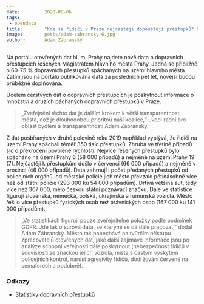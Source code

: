 ```yaml
---
date:         2020-08-06
tags:         
 - opendata
title:        "Kde se řidiči v Praze nejčastěji dopouštějí přestupků? Prozkoumejte statistiky. Město zveřejňuje nová data"
image: 	      posts/adam-zabransky-6.jpg
author:       Adam Zábranský
---
```


Na portálu otevřených dat hl. m. Prahy najdete nově data o dopravních přestupcích řešených Magistrátem hlavního města Prahy. Jedná se přibližně o 60-75 % dopravních přestupků spáchaných na území hlavního města. Zatím jsou na portálu publikována data za posledních pět let, novější budou průběžně doplňována.

Účelem čerstvých dat o dopravních přestupcích je poskytnout informace o množství a druzích páchaných dopravních přestupků v Praze. 

> „Zveřejnění těchto dat je dalším krokem k větší transparentnosti města, což je dlouhodobou prioritou naší koalice,“ uvedl radní pro oblast bydlení a transparentnosti Adam Zábranský.

Z dat posbíraných v druhé polovině roku 2019 například vyplývá, že řidiči na území Prahy spáchali téměř 350 tisíc přestupků. Zhruba ve třetině případů šlo o překročení povolené rychlosti. Nejvíce řešených přestupků bylo spácháno na území Prahy 6 (58 000 případů) a nejméně na území Prahy 19 (7). Nejčastěji k přestupkům došlo v červenci (66 000 případů) a nejméně v prosinci (46 000 případů). Data zahrnují i počet předaných přestupků od policejních orgánů, od městské policie jich město převzalo pětinásobně více než od státní policie (293 000 ku 54 000 případům). Drtivá většina aut, tedy více než 307 000, mělo českou státní poznávací značku. Dále ve statistice figurují slovenská, německá, polská, ukrajinská a rumunská vozidla. Město řešilo více přestupků fyzických osob než právnických osob (167 000 ku 141 000 případům).

> „Ve statistikách figurují pouze zveřejnitelné položky podle podmínek GDPR. Jde tak o surová data, se kterými se dá dále pracovat,” dodal Adam Zábranský. Město tak ponechává na tvůrčím přístupu zpracovatelů otevřených dat, jaké další zajímavé informace jsou po analýze schopni veřejnosti dále poskytnout (nebezpečnost řidičů v souvislosti se značkou jejich vozidla, místa s častým výskytem policejních kontrol, nárůst agresivity řidičů, dodržování červené na semaforech a podobně).

### Odkazy 

* [Statistiky dopravních přestupků](http://opendata.praha.eu/organization/a4afc190-cbe5-4ef2-bb2a-de6cb4dd7783?tags=dopravn%C3%AD+p%C5%99estupky)
